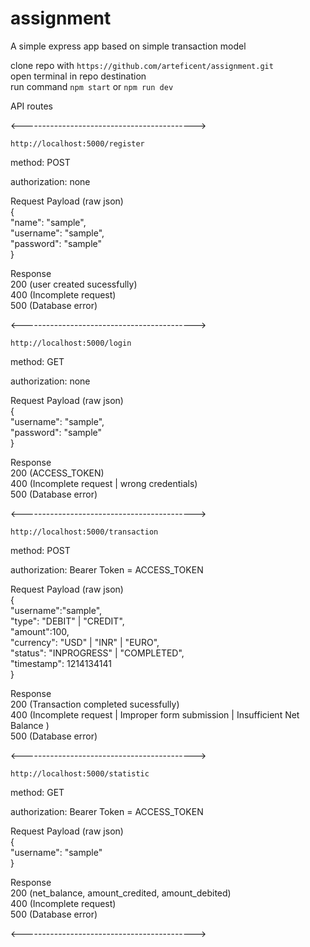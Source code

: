 # assignment

A simple express app based on simple transaction model

clone repo with `https://github.com/arteficent/assignment.git`  
open terminal in repo destination  
run command `npm start` or `npm run dev`

API routes

<------------------------------------------->

`http://localhost:5000/register`

method: POST

authorization: none

Request Payload (raw json)  
{  
"name": "sample",  
"username": "sample",  
"password": "sample"  
}

Response  
200 (user created sucessfully)  
400 (Incomplete request)  
500 (Database error)

<------------------------------------------->

`http://localhost:5000/login`

method: GET

authorization: none

Request Payload (raw json)  
{  
"username": "sample",  
"password": "sample"  
}

Response  
200 (ACCESS_TOKEN)  
400 (Incomplete request | wrong credentials)  
500 (Database error)

<------------------------------------------->

`http://localhost:5000/transaction`

method: POST

authorization: Bearer Token = ACCESS_TOKEN

Request Payload (raw json)  
{  
"username":"sample",  
"type": "DEBIT" | "CREDIT",  
"amount":100,  
"currency": "USD" | "INR" | "EURO",  
"status": "INPROGRESS" | "COMPLETED",  
"timestamp": 1214134141  
}

Response  
200 (Transaction completed sucessfully)  
400 (Incomplete request | Improper form submission | Insufficient Net Balance )  
500 (Database error)

<------------------------------------------->

`http://localhost:5000/statistic`

method: GET

authorization: Bearer Token = ACCESS_TOKEN

Request Payload (raw json)  
{  
"username": "sample"  
}

Response  
200 (net_balance, amount_credited, amount_debited)  
400 (Incomplete request)  
500 (Database error)

<------------------------------------------->
